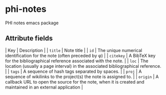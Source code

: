 # phi-notes PHI notes emacs package## Attribute fields| Key       | Description                                                                                                  || `title`   | Note title                                                                                                   || `id`      | The unique numerical identification for the note (often preceded by φ)                                       || `citekey` | A BibTeX key for the bibliographical reference associated with the note.                                     || `loc`     | The location (usually a page interval) in the associated bibliographical reference.                          || `tags`    | A sequence of hash tags separated by spaces.                                                                 || `proj`    | A sequence of wikilinks to the project(s) the note is assigned to.                                           || `origin`  | A callback URL to open the source for the note, when it is created and maintained in an external application |